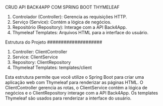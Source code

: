 CRUD API BACK4APP COM SPRING BOOT THYMELEAF
1) Controlador (Controller): Gerencia as requisições HTTP.
2) Serviço (Service): Contém a lógica de negócios.
3) Repositório (Repository): Interage com a API Back4App.
4) Thymeleaf Templates: Arquivos HTML para a interface do usuário.

Estrutura do Projeto
####################
1) Controller: ClientController
2) Service: ClientService
3) Repository: ClientRepository
4) Thymeleaf Templates: templates/client

Esta estrutura permite que você utilize o Spring Boot para criar uma aplicação web com Thymeleaf para renderizar as páginas HTML.
O ClientController gerencia as rotas, o ClientService contém a lógica de negócios e o ClientRepository interage com a API Back4App.
Os templates Thymeleaf são usados para renderizar a interface do usuário.

